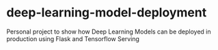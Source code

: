# deep-learning-model-deployment
Personal project to show how Deep Learning Models can be deployed in production using Flask and Tensorflow Serving
